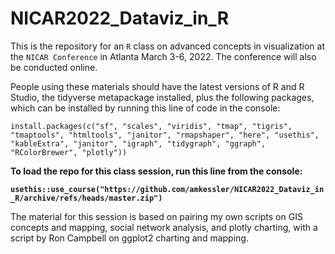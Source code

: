 # NICAR2022_Dataviz_in_R

This is the repository for an <code>R</code> class on advanced concepts in visualization at the <code>NICAR Conference</code> in Atlanta March 3-6, 2022. The conference will also be conducted online.

People using these materials should have the latest versions of R and R Studio, the tidyverse metapackage installed, plus the following packages, which can be installed by running this line of code in the console:

`install.packages(c("sf", "scales", "viridis", "tmap", "tigris", "tmaptools", "htmltools", "janitor", "rmapshaper", "here", "usethis", "kableExtra", "janitor", "igraph", "tidygraph", "ggraph", "RColorBrewer", "plotly"))`

**To load the repo for this class session, run this line from the console:**

**`usethis::use_course("https://github.com/amkessler/NICAR2022_Dataviz_in_R/archive/refs/heads/master.zip")`**

The material for this session is based on pairing my own scripts on GIS concepts and mapping, social network analysis, and plotly charting, with a script by Ron Campbell on ggplot2 charting and mapping.

